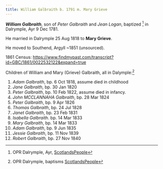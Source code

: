 ```yaml
---
title: William Galbraith b. 1791 m. Mary Grieve
---
```

***William Galbraith***, son of *Peter Galbraith* and *Jean Logan*, baptized [^birth] in Dalrymple, Ayr 9 Dec 1781.

He married in Dalrymple 25 Aug 1818 to **Mary Grieve**.

He moved to Southend, Argyll ~1851 (unsourced).

1861 Census: https://www.findmypast.com/transcript?id=GBC/1861/0022532122&expand=true 

Children of William and Mary (Grieve) Galbraith, all in Dalymple:[^children]

1. *Adam Galbraith*, bp. 6 Oct 1818, assume died in childhood
2. *Jane Galbraith*, bp. 30 Jan 1820
3. *Peter Galbraith*, bp. 10 Feb 1822, assume died in infancy.
4. *John MCCLANNAHA Galbraith*, bp. 28 Mar 1824
5. *Peter Galbraith*, bp. 9 Apr 1826
6. *Thomas Galbraith*, bp. 24 Jul 1828
7. *Janet Galbraith*, bp. 23 Feb 1831
8. *Isabella Galbraith*. bp. 14 Mar 1833
9. *Mary Galbraith*, bp. 14 Mar 1833
10. *Adam Galbraith*, bp. 9 Jun 1835
11. *Jessie Galbraith*, bp. 11 Nov 1839
12. *Robert Galbraith*, bp. 27 Nov 1840

[^birth]: OPR Dalrymple, Ayr, [ScotlandsPeople](https://www.scotlandspeople.gov.uk/record-results?search_type=people&event=%28B%20OR%20C%20OR%20S%29&record_type%5B0%5D=opr_births&church_type=Old%20Parish%20Registers&dl_cat=church&dl_rec=church-births-baptisms&surname=galbraith&surname_so=exact&forename=william&forename_so=starts&sex=M&from_year=1791&to_year=1791&parent_names_so=exact&parent_name_two_so=exact&county=AYR&record=Church%20of%20Scotland%20%28old%20parish%20registers%29%20Roman%20Catholic%20Church%20Other%20churches)

[^marriage]: OPR Dalrymple, Ayr; [ScotlandsPeople](https://www.scotlandspeople.gov.uk/record-results?search_type=people&event=M&record_type%5B0%5D=opr_marriages&church_type=Old%20Parish%20Registers&dl_cat=church&dl_rec=church-banns-marriages&surname=galbraith&surname_so=exact&forename=william&forename_so=starts&sex=M&spouse_name=mary&spouse_name_so=exact&county=AYR&record=Church%20of%20Scotland%20%28old%20parish%20registers%29%20Roman%20Catholic%20Church%20Other%20churches)

[^children]: OPR Dalrymple, baptisms [ScotlandsPeople](https://www.scotlandspeople.gov.uk/record-results?search_type=people&event=%28B%20OR%20C%20OR%20S%29&record_type%5B0%5D=opr_births&church_type=Old%20Parish%20Registers&dl_cat=church&dl_rec=church-births-baptisms&surname=galbraith&surname_so=starts&forename_so=starts&from_year=1815&to_year=1850&parent_names_so=soundex&parent_name_two=grieve&parent_name_two_so=exact&county=AYR&record=Church%20of%20Scotland%20%28old%20parish%20registers%29%20Roman%20Catholic%20Church%20Other%20churches&rd_real_name%5B0%5D=DALRYMPLE&rd_display_name%5B0%5D=DALRYMPLE_DALRYMPLE&rd_label%5B0%5D=DALRYMPLE&rd_name%5B0%5D=DALRYMPLE&sort=asc&order=Date&field=year)
